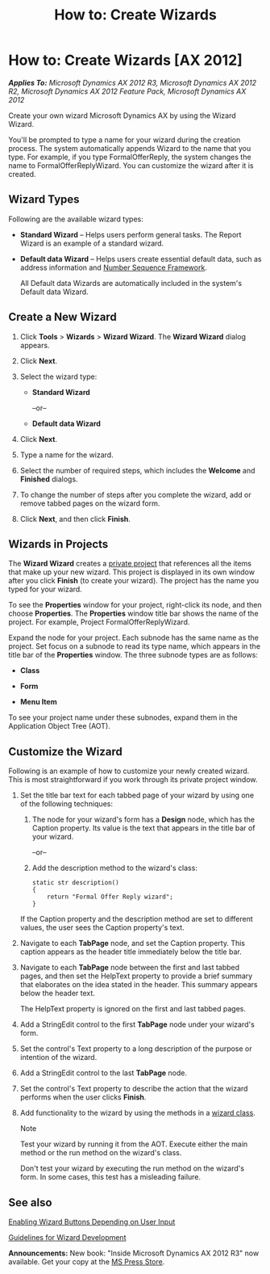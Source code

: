 ﻿---
title: 'How to: Create Wizards'
TOCTitle: 'How to: Create Wizards'
ms:assetid: 392f2e5c-f11c-439c-9d38-5885c43561c3
ms:mtpsurl: https://msdn.microsoft.com/en-us/library/Aa636654(v=AX.60)
ms:contentKeyID: 35242863
ms.date: 05/18/2015
mtps_version: v=AX.60
---

# How to: Create Wizards [AX 2012]


_**Applies To:** Microsoft Dynamics AX 2012 R3, Microsoft Dynamics AX 2012 R2, Microsoft Dynamics AX 2012 Feature Pack, Microsoft Dynamics AX 2012_

Create your own wizard Microsoft Dynamics AX by using the Wizard Wizard.

You'll be prompted to type a name for your wizard during the creation process. The system automatically appends Wizard to the name that you type. For example, if you type FormalOfferReply, the system changes the name to FormalOfferReplyWizard. You can customize the wizard after it is created.

## Wizard Types

Following are the available wizard types:

  - **Standard Wizard** – Helps users perform general tasks. The Report Wizard is an example of a standard wizard.

  - **Default data Wizard** – Helps users create essential default data, such as address information and [Number Sequence Framework](number-sequence-framework.md).
    
    All Default data Wizards are automatically included in the system's Default data Wizard.

## Create a New Wizard

1.  Click **Tools** \> **Wizards** \> **Wizard Wizard**. The **Wizard Wizard** dialog appears.

2.  Click **Next**.

3.  Select the wizard type:
    
      - **Standard Wizard**
        
        –or–
    
      - **Default data Wizard**

4.  Click **Next**.

5.  Type a name for the wizard.

6.  Select the number of required steps, which includes the **Welcome** and **Finished** dialogs.

7.  To change the number of steps after you complete the wizard, add or remove tabbed pages on the wizard form.

8.  Click **Next**, and then click **Finish**.

## Wizards in Projects

The **Wizard Wizard** creates a [private project](morphx-development-projects.md) that references all the items that make up your new wizard. This project is displayed in its own window after you click **Finish** (to create your wizard). The project has the name you typed for your wizard.

To see the **Properties** window for your project, right-click its node, and then choose **Properties**. The **Properties** window title bar shows the name of the project. For example, Project FormalOfferReplyWizard.

Expand the node for your project. Each subnode has the same name as the project. Set focus on a subnode to read its type name, which appears in the title bar of the **Properties** window. The three subnode types are as follows:

  - **Class**

  - **Form**

  - **Menu Item**

To see your project name under these subnodes, expand them in the Application Object Tree (AOT).

## Customize the Wizard

Following is an example of how to customize your newly created wizard. This is most straightforward if you work through its private project window.

1.  Set the title bar text for each tabbed page of your wizard by using one of the following techniques:
    
    1.  The node for your wizard's form has a **Design** node, which has the Caption property. Its value is the text that appears in the title bar of your wizard.
        
        –or–
    
    2.  Add the description method to the wizard's class:
        
            static str description()
            {
                return "Formal Offer Reply wizard";
            }
    
    If the Caption property and the description method are set to different values, the user sees the Caption property's text.

2.  Navigate to each **TabPage** node, and set the Caption property. This caption appears as the header title immediately below the title bar.

3.  Navigate to each **TabPage** node between the first and last tabbed pages, and then set the HelpText property to provide a brief summary that elaborates on the idea stated in the header. This summary appears below the header text.
    
    The HelpText property is ignored on the first and last tabbed pages.

4.  Add a StringEdit control to the first **TabPage** node under your wizard's form.

5.  Set the control's Text property to a long description of the purpose or intention of the wizard.

6.  Add a StringEdit control to the last **TabPage** node.

7.  Set the control's Text property to describe the action that the wizard performs when the user clicks **Finish**.

8.  Add functionality to the wizard by using the methods in a [wizard class](wizard-classes.md).
    

    > [!NOTE]
    > <P>Test your wizard by running it from the AOT. Execute either the main method or the run method on the wizard's class.</P>

    
    Don't test your wizard by executing the run method on the wizard's form. In some cases, this test has a misleading failure.

## See also

[Enabling Wizard Buttons Depending on User Input](enabling-wizard-buttons-depending-on-user-input.md)

[Guidelines for Wizard Development](guidelines-for-wizard-development.md)

  
**Announcements:** New book: "Inside Microsoft Dynamics AX 2012 R3" now available. Get your copy at the [MS Press Store](https://www.microsoftpressstore.com/store/inside-microsoft-dynamics-ax-2012-r3-9780735685109).

